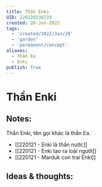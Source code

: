 ```yaml
---
title: Thần Enki
UID: 220120230219
created: 20-Jan-2022
tags:
  - 'created/2022/Jan/20'
  - 'garden'
  - 'permanent/concept'
aliases:
  - Thần Ea
  - Enki
publish: True
---
```

# Thần Enki

## Notes:

Thần Enki, tên gọi khác là thần Ea.

- [[220121 - Enki là thần nước]]
- [[220121 - Enki tạo ra loài người]]
- [[220121 - Marduk con trai Enki]]

## Ideas & thoughts:




